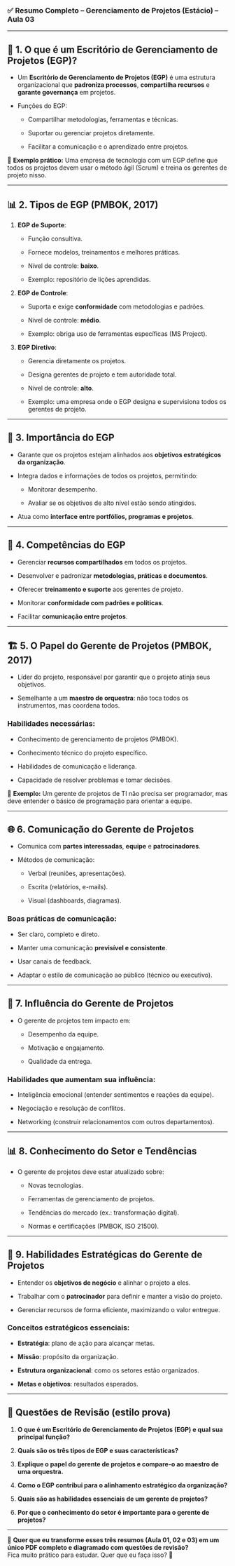 ### ✅ **Resumo Completo – Gerenciamento de Projetos (Estácio) – Aula 03**

---

## 📝 1. O que é um Escritório de Gerenciamento de Projetos (EGP)?

- Um **Escritório de Gerenciamento de Projetos (EGP)** é uma estrutura organizacional que **padroniza processos**, **compartilha recursos** e **garante governança** em projetos.
    
- Funções do EGP:
    
    - Compartilhar metodologias, ferramentas e técnicas.
        
    - Suportar ou gerenciar projetos diretamente.
        
    - Facilitar a comunicação e o aprendizado entre projetos.
        

🔑 **Exemplo prático:** Uma empresa de tecnologia com um EGP define que todos os projetos devem usar o método ágil (Scrum) e treina os gerentes de projeto nisso.

---

## 📊 2. Tipos de EGP (PMBOK, 2017)

1. **EGP de Suporte**:
    
    - Função consultiva.
        
    - Fornece modelos, treinamentos e melhores práticas.
        
    - Nível de controle: **baixo**.
        
    - Exemplo: repositório de lições aprendidas.
        
2. **EGP de Controle**:
    
    - Suporta e exige **conformidade** com metodologias e padrões.
        
    - Nível de controle: **médio**.
        
    - Exemplo: obriga uso de ferramentas específicas (MS Project).
        
3. **EGP Diretivo**:
    
    - Gerencia diretamente os projetos.
        
    - Designa gerentes de projeto e tem autoridade total.
        
    - Nível de controle: **alto**.
        
    - Exemplo: uma empresa onde o EGP designa e supervisiona todos os gerentes de projeto.
        

---

## 📌 3. Importância do EGP

- Garante que os projetos estejam alinhados aos **objetivos estratégicos da organização**.
    
- Integra dados e informações de todos os projetos, permitindo:
    
    - Monitorar desempenho.
        
    - Avaliar se os objetivos de alto nível estão sendo atingidos.
        
- Atua como **interface entre portfólios, programas e projetos**.
    

---

## 🧩 4. Competências do EGP

- Gerenciar **recursos compartilhados** em todos os projetos.
    
- Desenvolver e padronizar **metodologias, práticas e documentos**.
    
- Oferecer **treinamento e suporte** aos gerentes de projeto.
    
- Monitorar **conformidade com padrões e políticas**.
    
- Facilitar **comunicação entre projetos**.
    

---

## 🏗️ 5. O Papel do Gerente de Projetos (PMBOK, 2017)

- Líder do projeto, responsável por garantir que o projeto atinja seus objetivos.
    
- Semelhante a um **maestro de orquestra**: não toca todos os instrumentos, mas coordena todos.
    

### Habilidades necessárias:

- Conhecimento de gerenciamento de projetos (PMBOK).
    
- Conhecimento técnico do projeto específico.
    
- Habilidades de comunicação e liderança.
    
- Capacidade de resolver problemas e tomar decisões.
    

🔑 **Exemplo:** Um gerente de projetos de TI não precisa ser programador, mas deve entender o básico de programação para orientar a equipe.

---

## 🌐 6. Comunicação do Gerente de Projetos

- Comunica com **partes interessadas**, **equipe** e **patrocinadores**.
    
- Métodos de comunicação:
    
    - Verbal (reuniões, apresentações).
        
    - Escrita (relatórios, e-mails).
        
    - Visual (dashboards, diagramas).
        

### Boas práticas de comunicação:

- Ser claro, completo e direto.
    
- Manter uma comunicação **previsível e consistente**.
    
- Usar canais de feedback.
    
- Adaptar o estilo de comunicação ao público (técnico ou executivo).
    

---

## 🚀 7. Influência do Gerente de Projetos

- O gerente de projetos tem impacto em:
    
    - Desempenho da equipe.
        
    - Motivação e engajamento.
        
    - Qualidade da entrega.
        

### Habilidades que aumentam sua influência:

- Inteligência emocional (entender sentimentos e reações da equipe).
    
- Negociação e resolução de conflitos.
    
- Networking (construir relacionamentos com outros departamentos).
    

---

## 📊 8. Conhecimento do Setor e Tendências

- O gerente de projetos deve estar atualizado sobre:
    
    - Novas tecnologias.
        
    - Ferramentas de gerenciamento de projetos.
        
    - Tendências do mercado (ex.: transformação digital).
        
    - Normas e certificações (PMBOK, ISO 21500).
        

---

## 🎯 9. Habilidades Estratégicas do Gerente de Projetos

- Entender os **objetivos de negócio** e alinhar o projeto a eles.
    
- Trabalhar com o **patrocinador** para definir e manter a visão do projeto.
    
- Gerenciar recursos de forma eficiente, maximizando o valor entregue.
    

### Conceitos estratégicos essenciais:

- **Estratégia**: plano de ação para alcançar metas.
    
- **Missão**: propósito da organização.
    
- **Estrutura organizacional**: como os setores estão organizados.
    
- **Metas e objetivos**: resultados esperados.
    

---

## 📌 Questões de Revisão (estilo prova)

1. **O que é um Escritório de Gerenciamento de Projetos (EGP) e qual sua principal função?**
    
2. **Quais são os três tipos de EGP e suas características?**
    
3. **Explique o papel do gerente de projetos e compare-o ao maestro de uma orquestra.**
    
4. **Como o EGP contribui para o alinhamento estratégico da organização?**
    
5. **Quais são as habilidades essenciais de um gerente de projetos?**
    
6. **Por que o conhecimento do setor é importante para o gerente de projetos?**
    

---

🚀 **Quer que eu transforme esses três resumos (Aula 01, 02 e 03) em um único PDF completo e diagramado com questões de revisão?**  
Fica muito prático para estudar. Quer que eu faça isso? 🚀